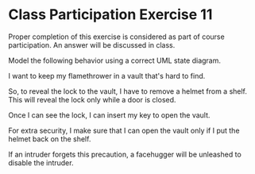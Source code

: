 # Class Participation Exercise 11

Proper completion of this exercise is considered as part of course participation. An answer will be discussed in class.

Model the following behavior using a correct UML state diagram.

I want to keep my flamethrower in a vault that's hard to find.

So, to reveal the lock to the vault, I have to remove a helmet from a shelf. This will reveal the lock only while a door is closed.

Once I can see the lock, I can insert my key to open the vault.

For extra security, I make sure that I can open the vault only if I put the helmet back on the shelf.

If an intruder forgets this precaution, a facehugger will be unleashed to disable the intruder.

